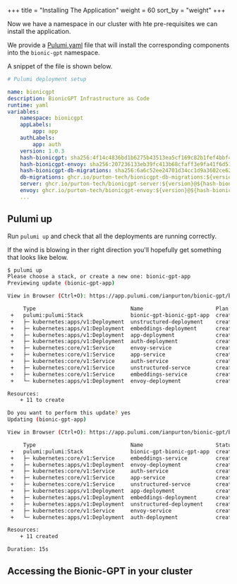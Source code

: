+++
title = "Installing The Application"
weight = 60
sort_by = "weight"
+++

Now we have a namespace in our cluster with hte pre-requisites we can install the application.

We provide a [Pulumi.yaml](https://github.com/bionic-gpt/bionic-gpt/blob/main/Pulumi.yaml) file that will install the corresponding components into the `bionic-gpt` namespace.

A snippet of the file is shown below.

```yml
# Pulumi deployment setup

name: bionicgpt
description: BionicGPT Infrastructure as Code
runtime: yaml
variables:
    namespace: bionicgpt
    appLabels:
        app: app
    authLabels:
        app: auth
    version: 1.0.3
    hash-bionicgpt: sha256:4f14c4836bd1b6275b43513ea5cf169c82b1fef4bbf478905ce0a2f2eff7a234
    hash-bionicgpt-envoy: sha256:207236133eb39fc413b68cfaff3e9fa41f6d5137de40aad83fded694ba678eda
    hash-bionicgpt-db-migrations: sha256:6a6c52ee24701d34cc1d9a3602ce62cc22be8ee69bd099a861de4578807df2ae
    db-migrations: ghcr.io/purton-tech/bionicgpt-db-migrations:${version}@${hash-bionicgpt-db-migrations}
    server: ghcr.io/purton-tech/bionicgpt-server:${version}@${hash-bionicgpt}
    envoy: ghcr.io/purton-tech/bionicgpt-envoy:${version}@${hash-bionicgpt-envoy}
    ...
```

## Pulumi up

Run `pulumi up` and check that all the deployments are running correctly.

If the wind is blowing in ther right direction you'll hopefully get something that looks like below.

```sh
$ pulumi up
Please choose a stack, or create a new one: bionic-gpt-app
Previewing update (bionic-gpt-app)

View in Browser (Ctrl+O): https://app.pulumi.com/ianpurton/bionic-gpt/bionic-gpt-app/previews/...

     Type                              Name                       Plan       
 +   pulumi:pulumi:Stack               bionic-gpt-bionic-gpt-app  create     
 +   ├─ kubernetes:apps/v1:Deployment  unstructured-deployment    create     
 +   ├─ kubernetes:apps/v1:Deployment  embeddings-deployment      create     
 +   ├─ kubernetes:apps/v1:Deployment  app-deployment             create     
 +   ├─ kubernetes:apps/v1:Deployment  auth-deployment            create     
 +   ├─ kubernetes:core/v1:Service     envoy-service              create     
 +   ├─ kubernetes:core/v1:Service     app-service                create     
 +   ├─ kubernetes:core/v1:Service     auth-service               create     
 +   ├─ kubernetes:core/v1:Service     unstructured-servce        create     
 +   ├─ kubernetes:core/v1:Service     embeddings-service         create     
 +   └─ kubernetes:apps/v1:Deployment  envoy-deployment           create     

Resources:
    + 11 to create

Do you want to perform this update? yes
Updating (bionic-gpt-app)

View in Browser (Ctrl+O): https://app.pulumi.com/ianpurton/bionic-gpt/bionic-gpt-app/updates/12

     Type                              Name                       Status              
 +   pulumi:pulumi:Stack               bionic-gpt-bionic-gpt-app  created (0.58s)     
 +   ├─ kubernetes:core/v1:Service     embeddings-service         created (10s)       
 +   ├─ kubernetes:apps/v1:Deployment  envoy-deployment           created (1s)        
 +   ├─ kubernetes:core/v1:Service     auth-service               created (10s)       
 +   ├─ kubernetes:core/v1:Service     app-service                created (11s)       
 +   ├─ kubernetes:core/v1:Service     unstructured-servce        created (11s)       
 +   ├─ kubernetes:apps/v1:Deployment  app-deployment             created (4s)        
 +   ├─ kubernetes:apps/v1:Deployment  embeddings-deployment      created (3s)        
 +   ├─ kubernetes:apps/v1:Deployment  unstructured-deployment    created (4s)        
 +   ├─ kubernetes:core/v1:Service     envoy-service              created (12s)       
 +   └─ kubernetes:apps/v1:Deployment  auth-deployment            created (5s)        

Resources:
    + 11 created

Duration: 15s
```

## Accessing the Bionic-GPT in your cluster

